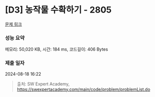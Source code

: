# [D3] 농작물 수확하기 - 2805 

[문제 링크](https://swexpertacademy.com/main/code/problem/problemDetail.do?contestProbId=AV7GLXqKAWYDFAXB) 

### 성능 요약

메모리: 50,020 KB, 시간: 184 ms, 코드길이: 406 Bytes

### 제출 일자

2024-08-18 16:22



> 출처: SW Expert Academy, https://swexpertacademy.com/main/code/problem/problemList.do